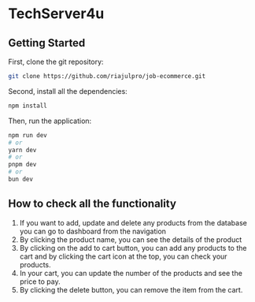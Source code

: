 # TechServer4u

## Getting Started

First, clone the git repository:

```bash
git clone https://github.com/riajulpro/job-ecommerce.git
```

Second, install all the dependencies:

```bash
npm install
```

Then, run the application:

```bash
npm run dev
# or
yarn dev
# or
pnpm dev
# or
bun dev
```

## How to check all the functionality

1. If you want to add, update and delete any products from the database you can go to dashboard from the navigation
2. By clicking the product name, you can see the details of the product
3. By clicking on the add to cart button, you can add any products to the cart and by clicking the cart icon at the top, you can check your products.
4. In your cart, you can update the number of the products and see the price to pay.
5. By clicking the delete button, you can remove the item from the cart.
